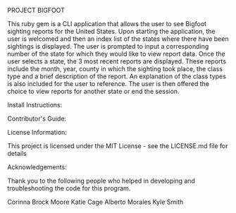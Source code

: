 PROJECT BIGFOOT

This ruby gem is a CLI application that allows the user to see Bigfoot sighting reports for the United States. Upon starting the application, the user is welcomed and then an index list of the states where there have been sightings is displayed. The user is prompted to input a corresponding number of the state for which they would like to view report data. Once the user selects a state, the 3 most recent reports are displayed. These reports include the month, year, county in which the sighting took place, the class type and a brief description of the report. An explanation of the class types is also included for the user to reference. The user is then offered the choice to view reports for another state or end the session.

Install Instructions:

Contributor's Guide:

License Information:

This project is licensed under the MIT License - see the LICENSE.md file for details

Acknowledgements:

Thank you to the following people who helped in developing and troubleshooting the code for this program.

Corinna Brock Moore
Katie Cage
Alberto Morales
Kyle Smith
